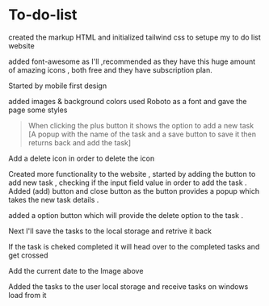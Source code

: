 # To-do-list

created the markup HTML and initialized tailwind css to setupe my to do list website

added font-awesome as I'll ,recommended as they have this huge amount of amazing icons , both free and they have subscription plan.

Started by mobile first design

added images & background colors
used Roboto as a font and gave the page some styles

<!-- Features to add next -->

> When clicking the plus button it shows the option to add a new task
> [A popup with the name of the task and a save button to save it then returns back and add the task]

Add a delete icon in order to delete the icon

Created more functionality to the website , started by adding the button to add new task , checking if the input field value in order to add the task . Added (add) button and close button as the button provides a popup which takes the new task details .

added a option button which will provide the delete option to the task .

Next I'll save the tasks to the local storage and retrive it back

If the task is cheked completed it will head over to the completed tasks and get crossed

Add the current date to the Image above

Added the tasks to the user local storage and receive tasks on windows load from it


